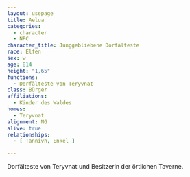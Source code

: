 ```yaml
---
layout: usepage
title: Aelua
categories:
  - character
  - NPC
character_title: Junggebliebene Dorfälteste
race: Elfen
sex: w
age: 814
height: "1,65"
functions:
  - Dorfälteste von Teryvnat
class: Bürger
affiliations:
  - Kinder des Waldes
homes:
  - Teryvnat
alignment: NG
alive: true
relationships:
  - [ Tannivh, Enkel ]

---
```


Dorfälteste von Teryvnat und Besitzerin der örtlichen Taverne.